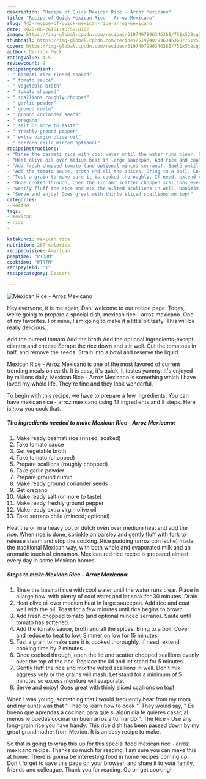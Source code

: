 ```yaml
---
description: "Recipe of Quick Mexican Rice - Arroz Mexicano"
title: "Recipe of Quick Mexican Rice - Arroz Mexicano"
slug: 443-recipe-of-quick-mexican-rice-arroz-mexicano
date: 2020-08-26T01:48:59.810Z
image: https://img-global.cpcdn.com/recipes/5197407996346368/751x532cq70/mexican-rice-arroz-mexicano-recipe-main-photo.jpg
thumbnail: https://img-global.cpcdn.com/recipes/5197407996346368/751x532cq70/mexican-rice-arroz-mexicano-recipe-main-photo.jpg
cover: https://img-global.cpcdn.com/recipes/5197407996346368/751x532cq70/mexican-rice-arroz-mexicano-recipe-main-photo.jpg
author: Derrick Mack
ratingvalue: 4.5
reviewcount: 9
recipeingredient:
- " basmati rice rinsed soaked"
- " tomato sauce"
- " vegetable broth"
- " tomato chopped"
- " scallions roughly chopped"
- " garlic powder"
- " ground cumin"
- " ground coriander seeds"
- " oregano"
- " salt or more to taste"
- " freshly ground pepper"
- " extra virgin olive oil"
- " serrano chile minced optional"
recipeinstructions:
- "Rinse the basmati rice with cool water until the water runs clear. Place in a large bowl with plenty of cool water and let soak for 30 minutes. Drain."
- "Heat olive oil over medium heat in large saucepan. Add rice and coat well with the oil. Toast for a few minutes until rice begins to brown."
- "Add fresh chopped tomato (and optional minced serrano). Sauté until tomato has softened."
- "Add the tomato sauce, broth and all the spices. Bring to a boil. Cover and reduce to heat to low. Simmer on low for 15 minutes."
- "Test a grain to make sure it is cooked thoroughly. If need, extend cooking time by 2 minutes."
- "Once cooked through, open the lid and scatter chopped scallions evenly over the top of the rice. Replace the lid and let stand for 5 minutes."
- "Gently fluff the rice and mix the wilted scallions in well. Don&#39;t mix aggressively or the grains will mash. Let stand for a minimum of 5 minutes so excess moisture will evaporate."
- "Serve and enjoy! Goes great with thinly sliced scallions on top!"
categories:
- Recipe
tags:
- mexican
- rice
- 

katakunci: mexican rice  
nutrition: 267 calories
recipecuisine: American
preptime: "PT38M"
cooktime: "PT47M"
recipeyield: "1"
recipecategory: Dessert

---
```



![Mexican Rice - Arroz Mexicano](https://img-global.cpcdn.com/recipes/5197407996346368/751x532cq70/mexican-rice-arroz-mexicano-recipe-main-photo.jpg)

Hey everyone, it is me again, Dan, welcome to our recipe page. Today, we're going to prepare a special dish, mexican rice - arroz mexicano. One of my favorites. For mine, I am going to make it a little bit tasty. This will be really delicious.

Add the pureed tomato Add the broth Add the optional ingredients-except cilantro and cheese Scrape the rice down and stir well. Cut the tomatoes in half, and remove the seeds. Strain into a bowl and reserve the liquid.

Mexican Rice - Arroz Mexicano is one of the most favored of current trending meals on earth. It is easy, it's quick, it tastes yummy. It's enjoyed by millions daily. Mexican Rice - Arroz Mexicano is something which I have loved my whole life. They're fine and they look wonderful.


To begin with this recipe, we have to prepare a few ingredients. You can have mexican rice - arroz mexicano using 13 ingredients and 8 steps. Here is how you cook that.

<!--inarticleads1-->

##### The ingredients needed to make Mexican Rice - Arroz Mexicano:

1. Make ready  basmati rice (rinsed, soaked)
1. Take  tomato sauce
1. Get  vegetable broth
1. Take  tomato (chopped)
1. Prepare  scallions (roughly chopped)
1. Take  garlic powder
1. Prepare  ground cumin
1. Make ready  ground coriander seeds
1. Get  oregano
1. Make ready  salt (or more to taste)
1. Make ready  freshly ground pepper
1. Make ready  extra virgin olive oil
1. Take  serrano chile (minced; optional)


Heat the oil in a heavy pot or dutch oven over medium heat and add the rice. When rice is done, sprinkle on parsley and gently fluff with fork to release steam and stop the cooking. Rice pudding (arroz con leche) made the traditional Mexican way, with both whole and evaporated milk and an aromatic touch of cinnamon. Mexican red rice recipe is prepared almost every day in some Mexican homes. 

<!--inarticleads2-->

##### Steps to make Mexican Rice - Arroz Mexicano:

1. Rinse the basmati rice with cool water until the water runs clear. Place in a large bowl with plenty of cool water and let soak for 30 minutes. Drain.
1. Heat olive oil over medium heat in large saucepan. Add rice and coat well with the oil. Toast for a few minutes until rice begins to brown.
1. Add fresh chopped tomato (and optional minced serrano). Sauté until tomato has softened.
1. Add the tomato sauce, broth and all the spices. Bring to a boil. Cover and reduce to heat to low. Simmer on low for 15 minutes.
1. Test a grain to make sure it is cooked thoroughly. If need, extend cooking time by 2 minutes.
1. Once cooked through, open the lid and scatter chopped scallions evenly over the top of the rice. Replace the lid and let stand for 5 minutes.
1. Gently fluff the rice and mix the wilted scallions in well. Don&#39;t mix aggressively or the grains will mash. Let stand for a minimum of 5 minutes so excess moisture will evaporate.
1. Serve and enjoy! Goes great with thinly sliced scallions on top!


When I was young, something that I would frequently hear from my mom and my aunts was that &#34; I had to learn how to cook &#34;. They would say, &#34; Es bueno que aprendas a cocinar, para que si algún dia te quieres casar, al menos le puedas cocinar un buen arroz a tu marido &#34;. The Rice - Use any long-grain rice you have handy. This rice dish has been passed down by my great grandmother from Mexico. It is an easy recipe to make. 

So that is going to wrap this up for this special food mexican rice - arroz mexicano recipe. Thanks so much for reading. I am sure you can make this at home. There is gonna be interesting food in home recipes coming up. Don't forget to save this page on your browser, and share it to your family, friends and colleague. Thank you for reading. Go on get cooking!
